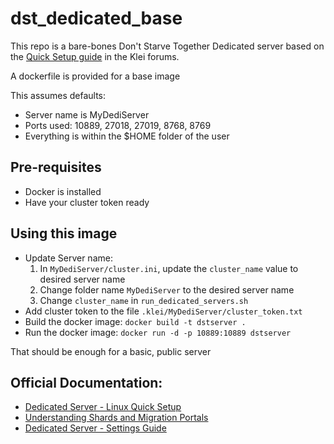 # dst_dedicated_base

This repo is a bare-bones Don't Starve Together Dedicated server based on the [Quick Setup guide](https://forums.kleientertainment.com/forums/forum/83-dont-starve-together-dedicated-server-discussion/) in the Klei forums.

A dockerfile is provided for a base image

This assumes defaults:
* Server name is MyDediServer
* Ports used: 10889, 27018, 27019, 8768, 8769
* Everything is within the $HOME folder of the user

## Pre-requisites
* Docker is installed
* Have your cluster token ready

## Using this image
* Update Server name:
  1. In `MyDediServer/cluster.ini`, update the `cluster_name` value to desired server name
  2. Change folder name `MyDediServer` to the desired server name
  3. Change `cluster_name` in `run_dedicated_servers.sh`
* Add cluster token to the file `.klei/MyDediServer/cluster_token.txt`
* Build the docker image: `docker build -t dstserver .`
* Run the docker image: `docker run -d -p 10889:10889 dstserver`

That should be enough for a basic, public server

## Official Documentation:

* [Dedicated Server - Linux Quick Setup](https://forums.kleientertainment.com/forums/topic/64441-dedicated-server-quick-setup-guide-linux/)
* [Understanding Shards and Migration Portals](https://forums.kleientertainment.com/forums/topic/59174-understanding-shards-and-migration-portals/)
* [Dedicated Server - Settings Guide](https://forums.kleientertainment.com/forums/topic/64552-dedicated-server-settings-guide/)
